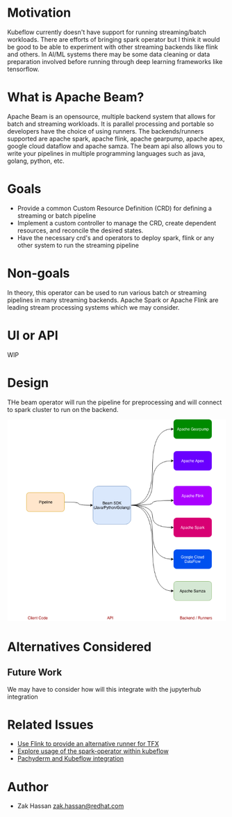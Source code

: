 # Motivation

Kubeflow currently doesn't have support for running streaming/batch workloads. There are efforts of bringing spark operator but
I think it would be good to be able to experiment with other streaming backends like flink and others. In AI/ML systems there 
may be some data cleaning or data preparation involved before running through deep learning frameworks like tensorflow. 



# What is Apache Beam?

Apache Beam is an opensource, multiple backend system that allows for batch and streaming workloads.
It is parallel processing and portable so developers have the choice of using runners. The backends/runners supported are
apache spark, apache flink, apache gearpump, apache apex, google cloud dataflow and apache samza. The beam api also allows
you to write your pipelines in multiple programming languages such as java, golang, python, etc. 

# Goals

* Provide a common Custom Resource Definition (CRD) for defining a streaming or batch pipeline
* Implement a custom controller to manage the CRD, create dependent resources, and reconcile the desired states.
* Have the necessary crd's and operators to deploy spark, flink or any other system to run the streaming pipeline

# Non-goals

In theory, this operator can be used to run various batch or streaming pipelines in many streaming backends. Apache Spark or Apache Flink 
are leading stream processing systems which we may consider.

# UI or API

WIP


# Design

THe beam operator will run the pipeline for preprocessing and will connect to spark  cluster to run on the backend. 

![MPI Operator](diagrams/beam-operator.png)

# Alternatives Considered

## Future Work
We may have to consider how will this integrate with the jupyterhub integration

# Related Issues

- [Use Flink to provide an alternative runner for TFX](https://github.com/kubeflow/kubeflow/issues/1583) 
- [Explore usage of the spark-operator within kubeflow](https://github.com/kubeflow/kubeflow/issues/155) 
- [Pachyderm and Kubeflow integration](https://github.com/kubeflow/kubeflow/issues/151)

# Author

- Zak Hassan <zak.hassan@redhat.com> 




